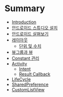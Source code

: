 # Summary

* [Introduction](README.md)
* [안드로이드 스튜디오 설치](books/install-android-studio.md)
* [안드로이드 살펴보기](books/project-structure.md)
* [레이아웃](books/layout.md)
    * [단위 및 수치](books/layout-unit.md)
* [뷰그룹과 뷰](books/view-and-viewgroup.md)
* [Constant 관리]()
* [Activity]()
    * [Intent]()
    * [Result Callback]()
* [LifeCycle]()
* [SharedPreference]()
* [CustomListView]()
    
